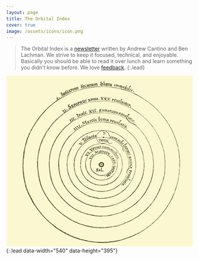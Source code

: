 ```yaml
---
layout: page
title: The Orbital Index
cover: true
image: /assets/icons/icon.png
---
```


> The Orbital Index is a [newsletter](/subscribe/) written by Andrew Cantino and Ben Lachman. We strive to keep it focused, technical, and enjoyable. Basically you should be able to read it over lunch and learn something you didn't know before.
> We love [feedback](mailto:groundcontrol@orbitalindex.com).
{:.lead}

![Copernican Orbits](/assets/img/copernican-orbits.jpg){:.lead data-width="540" data-height="395"}
